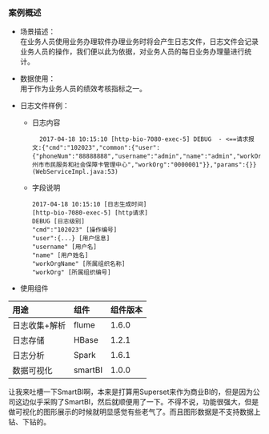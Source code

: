 ### 案例概述

* 场景描述：  
  在业务人员使用业务办理软件办理业务时将会产生日志文件，日志文件会记录业务人员的操作，我们便以此为依据，对业务人员的每日业务办理量进行统计。

* 数据使用：  
  用于作为业务人员的绩效考核指标之一。

* 日志文件样例：

  * 日志内容
    ```
      2017-04-18 10:15:10 [http-bio-7080-exec-5] DEBUG  - <==请求报文:{"cmd":"102023","common":{"user":{"phoneNum":"88888888","username":"admin","name":"admin","workOrgName":"广州市市民服务和社会保障卡管理中心","workOrg":"0000001"}},"params":{}} (WebServiceImpl.java:53)
    ```
  * 字段说明
    ```
    2017-04-18 10:15:10 [日志生成时间]
    [http-bio-7080-exec-5] [http请求]
    DEBUG [日志级别]
    "cmd":"102023" [操作编号]
    "user":{...} [用户信息]
    "username" [用户名]
    "name" [用户姓名]
    "workOrgName" [所属组织名称]
    "workOrg" [所属组织编号]
    ```

* 使用组件

| 用途 | 组件 | 组件版本 |
| :--- | :--- | :--- |
| 日志收集+解析 | flume | 1.6.0 |
| 日志存储 | HBase | 1.2.1 |
| 日志分析 | Spark | 1.6.1 |
| 数据可视化 | smartBI | 1.0.0 |


让我来吐槽一下SmartBI啊，本来是打算用Superset来作为商业BI的，但是因为公司这边似乎采购了SmartBI，然后就顺便用了一下。不得不说，功能很强大，但是做可视化的图形展示的时候就明显感觉有些老气了。而且图形数据是不支持数据上钻、下钻的。